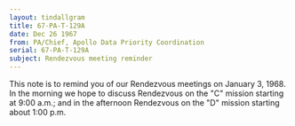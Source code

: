 ```yaml
---
layout: tindallgram
title: 67-PA-T-129A
date: Dec 26 1967
from: PA/Chief, Apollo Data Priority Coordination
serial: 67-PA-T-129A
subject: Rendezvous meeting reminder 
---
```


This note is to remind you of our Rendezvous meetings on January 3,
1968. In the morning we hope to discuss Rendezvous on the "C"
mission starting at 9:00 a.m.; and in the afternoon Rendezvous on
the "D" mission starting about 1:00 p.m.

